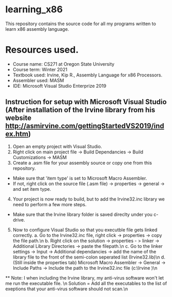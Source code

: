 # learning_x86
This repository contains the source code for all my programs written to learn x86 assembly language.

# Resources used.
- Course name: CS271 at Oregon State University
- Course term: Winter 2021
- Textbook used: Irvine, Kip R., Assembly Language for x86 Processors.
- Assembler used: MASM
- IDE: Microsoft Visual Studio Enterprize 2019

## Instruction for setup with Microsoft Visual Studio (After installation of the Irvine library from his website http://asmirvine.com/gettingStartedVS2019/index.htm)
1. Open an empty project with Visual Studio.
2. Right click on main project file -> Build Dependancies -> Build Customizations -> MASM
3. Create a .asm file for your assembly source or copy one from this repository.
  - Make sure that 'item type' is set to Microsoft Macro Assembler.
  - If not, right click on the source file (.asm file) -> properties -> general -> and set item type.
4. Your project is now ready to build, but to add the Irvine32.inc library we need to perform a few more steps.
  - Make sure that the Irvine library folder is saved direclty under you c-drive.
5. Now to configure Visual Studio so that you executble file gets linked correctly.
  a. Go to the Irvine32.inc file, right click -> properties -> copy the file path.\n
  b. Right click on the solution -> properties - > linker -> Additional Library Directories -> paste the filepath.\n
  c. Go to the linker settings -> Input -> Additional dependancies -> add the name of the library file to the front of the semi-colon
    seperated list (Irvine32.lib)\n
  d. (Still inside the properties tab) Microsoft Macro Assembler -> General -> Include Paths -> Include the path to the Irvine32.inc file (c:\Irvine )\n
  
  ** Note: I when including the Irvine library, my anti-virus software won't let me run the executable file. \n
            Solution = Add all the executables to the list of exeptions that your anti-virus software should not scan.\n
